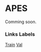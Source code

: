 # APES

Comming soon.

### Links Labels
[Train](https://filedn.com/l0kNCNuXuEq70c3iUHsXxJ7/APES/APES-train.csv)
[Val](https://filedn.com/l0kNCNuXuEq70c3iUHsXxJ7/APES/APES-val.csv)

